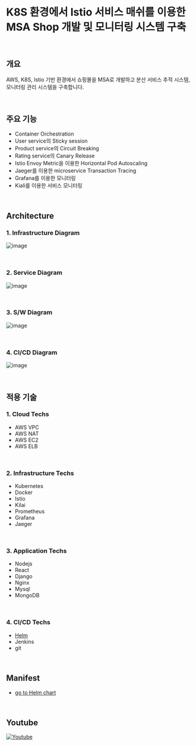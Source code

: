 # K8S 환경에서 Istio 서비스 매쉬를 이용한 MSA Shop 개발 및 모니터링 시스템 구축

<br/>

## 개요
AWS, K8S, Istio 기반 환경에서 쇼핑몰을 MSA로 개발하고 분산 서비스 추적 시스템, 모니터링 관리 시스템을 구축합니다.    

<br/>

## 주요 기능 
- Container Orchestration
- User service의 Sticky session
- Product service의 Circuit Breaking 
- Rating service의 Canary Release  
- Istio Envoy Metric을 이용한 Horizontal Pod Autoscaling 
- Jaeger를 이용한 microservice Transaction Tracing 
- Grafana를 이용한 모니터링
- Kiali를 이용한 서비스 모니터링

<br/>

## Architecture


### 1. Infrastructure Diagram 
![image](https://user-images.githubusercontent.com/66519046/144748860-f323b4e4-3ed6-4d76-b879-09cb2e581162.png)


<br/>

### 2. Service Diagram
![image](https://user-images.githubusercontent.com/66519046/144748884-0c461176-4451-4432-82bc-f1e84e44b8f8.png)

<br/>

### 3. S/W Diagram
![image](https://user-images.githubusercontent.com/66519046/144749876-96ac84ca-34f7-44a3-8985-d158d10d9269.png)

<br/>

### 4. CI/CD Diagram
![image](https://user-images.githubusercontent.com/66519046/144749920-1eb1edb3-b9b1-4150-b080-46ce757ce808.png)



<br/>

## 적용 기술

### 1. Cloud Techs
- AWS VPC 
- AWS NAT 
- AWS EC2
- AWS ELB

<br/>

### 2. Infrastructure Techs 
- Kubernetes 
- Docker 
- Istio
- Kilai
- Prometheus
- Grafana
- Jaeger

<br/>

### 3. Application Techs 
- Nodejs 
- React
- Django
- Nginx
- Mysql
- MongoDB

<br/>

### 4. CI/CD Techs
- [Helm](https://github.com/sjoh0704/Sseung-Helm-Chart/tree/master/MSA-Shop "go to sjoh0704's helm chart!")
- Jenkins
- git

<br/>

## Manifest
- [go to Helm chart](https://github.com/sjoh0704/Sseung-Helm-Chart/tree/master/MSA-Shop "go to sjoh0704's helm chart!")

<br/>

## Youtube
[![Youtube](http://img.youtube.com/vi/TDG2syZHrpI/0.jpg)](https://www.youtube.com/watch?v=TDG2syZHrpI)
